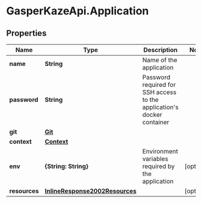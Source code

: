 # GasperKazeApi.Application

## Properties

Name | Type | Description | Notes
------------ | ------------- | ------------- | -------------
**name** | **String** | Name of the application | 
**password** | **String** | Password required for SSH access to the application&#39;s docker container | 
**git** | [**Git**](Git.md) |  | 
**context** | [**Context**](Context.md) |  | 
**env** | **{String: String}** | Environment variables required by the application | [optional] 
**resources** | [**InlineResponse2002Resources**](InlineResponse2002Resources.md) |  | [optional] 


